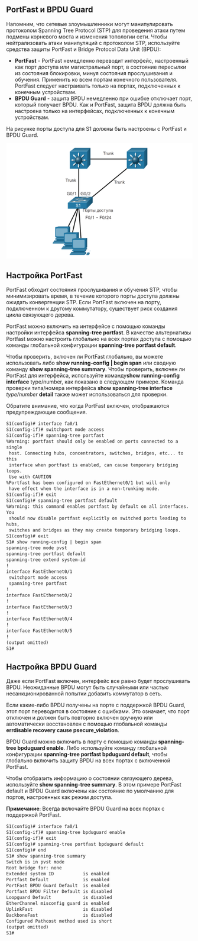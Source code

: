 <!-- 11.5.1 -->
## PortFast и BPDU Guard

Напомним, что сетевые злоумышленники могут манипулировать протоколом Spanning Tree Protocol (STP) для проведения атаки путем подмены корневого моста и изменения топологии сети. Чтобы нейтрализовать атаки манипуляций с протоколом STP, используйте средства защиты PortFast и Bridge Protocol Data Unit (BPDU):

* **PortFast** \- PortFast немедленно переводит интерфейс, настроенный как порт доступа или магистральный порт, в состояние пересылки из состояния блокировки, минуя состояния прослушивания и обучения. Применить ко всем портам конечного пользователя. PortFast следует настраивать только на портах, подключенных к конечным устройствам.
* **BPDU Guard** \- защита BPDU немедленно при ошибке отключает порт, который получает BPDU. Как и PortFast, защита BPDU должна быть настроена только на интерфейсах, подключенных к конечным устройствам.

На рисунке порты доступа для S1 должны быть настроены с PortFast и BPDU Guard.

![](./assets/11.5.1.png)
<!-- /courses/srwe-dl/af9ece9e-34fe-11eb-b1b2-9b1b0c1f7e0d/afb7118e-34fe-11eb-b1b2-9b1b0c1f7e0d/assets/ca6b3fb2-1c27-11ea-af09-3b2e6521927c.svg -->

<!-- 11.5.2 -->
## Настройка PortFast

PortFast обходит состояния прослушивания и обучения STP, чтобы минимизировать время, в течение которого порты доступа должны ожидать конвергенции STP. Если PortFast включен на порту, подключенном к другому коммутатору, существует риск создания цикла связующего дерева.

PortFast можно включить на интерфейсе с помощью команды настройки интерфейса **spanning-tree portfast**. В качестве альтернативы Portfast можно настроить глобально на всех портах доступа с помощью команды глобальной конфигурации **spanning-tree portfast default**.

Чтобы проверить, включен ли PortFast глобально, вы можете использовать либо **show running-config | begin span** или сводную команду **show spanning-tree summary**. Чтобы проверить, включен ли PortFast для интерфейса, используйте команду**show running-config interface** type/number, как показано в следующем примере. Команда проверки типа/номера интерфейса **show spanning-tree interface** _type/number_ **detail** также может использоваться для проверки.

Обратите внимание, что когда PortFast включен, отображаются предупреждающие сообщения.

```
S1(config)# interface fa0/1
S1(config-if)# switchport mode access
S1(config-if)# spanning-tree portfast
%Warning: portfast should only be enabled on ports connected to a single
 host. Connecting hubs, concentrators, switches, bridges, etc... to this
 interface when portfast is enabled, can cause temporary bridging loops.
 Use with CAUTION
%Portfast has been configured on FastEthernet0/1 but will only
 have effect when the interface is in a non-trunking mode.
S1(config-if)# exit
S1(config)# spanning-tree portfast default
%Warning: this command enables portfast by default on all interfaces. You
 should now disable portfast explicitly on switched ports leading to hubs,
 switches and bridges as they may create temporary bridging loops.
S1(config)# exit
S1# show running-config | begin span
spanning-tree mode pvst
spanning-tree portfast default
spanning-tree extend system-id
!
interface FastEthernet0/1
 switchport mode access
 spanning-tree portfast
!
interface FastEthernet0/2
!
interface FastEthernet0/3
!
interface FastEthernet0/4
!
interface FastEthernet0/5
! 
(output omitted)
S1#
```

<!-- 11.5.3 -->
## Настройка BPDU Guard

Даже если PortFast включен, интерфейс все равно будет прослушивать BPDU. Неожиданные BPDU могут быть случайными или частью несанкционированной попытки добавить коммутатор в сеть.

Если какие-либо BPDU получены на порте с поддержкой BPDU Guard, этот порт переводится в состояние с ошибками. Это означает, что порт отключен и должен быть повторно включен вручную или автоматически восстановлен с помощью глобальной команды **errdisable recovery cause psecure\_violation**.

BPDU Guard можно включить в порту с помощью команды **spanning-tree bpduguard enable**. Либо используйте команду глобальной конфигурации **spanning-tree portfast bpduguard default**, чтобы глобально включить защиту BPDU на всех портах с включенной PortFast.

Чтобы отобразить информацию о состоянии связующего дерева, используйте **show spanning-tree summary**. В этом примере PortFast default и BPDU Guard включены как состояние по умолчанию для портов, настроенных как режим доступа.

**Примечание**: Всегда включайте BPDU Guard на всех портах с поддержкой PortFast.

```
S1(config)# interface fa0/1
S1(config-if)# spanning-tree bpduguard enable
S1(config-if)# exit
S1(config)# spanning-tree portfast bpduguard default
S1(config)# end
S1# show spanning-tree summary
Switch is in pvst mode
Root bridge for: none
Extended system ID           is enabled
Portfast Default             is enabled
PortFast BPDU Guard Default  is enabled
Portfast BPDU Filter Default is disabled
Loopguard Default            is disabled
EtherChannel misconfig guard is enabled
UplinkFast                   is disabled
BackboneFast                 is disabled
Configured Pathcost method used is short
(output omitted)
S1#
```

<!-- 11.5.4 -->
<!-- syntax -->